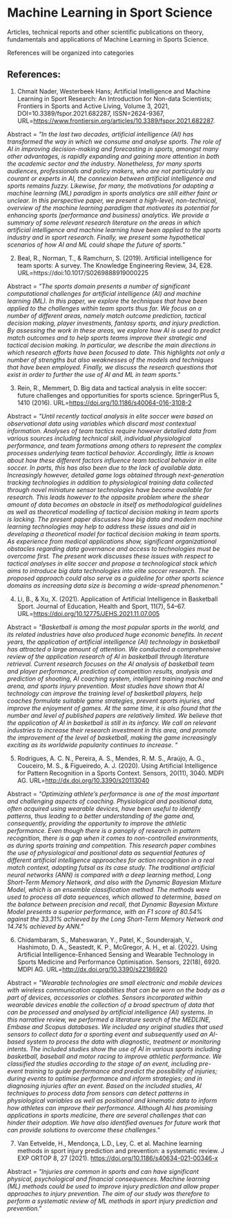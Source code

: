# Machine Learning in Sport Science

Articles, technical reports and other scientific publications on theory, fundamentals and applications of Machine Learning in Sports Science.

References will be organized into categories

## References:

1. Chmait Nader, Westerbeek Hans; Artificial Intelligence and Machine Learning in Sport Research: An Introduction for Non-data Scientists; Frontiers in Sports and Active Living, Volume 3, 2021, DOI=10.3389/fspor.2021.682287, ISSN=2624-9367, URL=https://www.frontiersin.org/articles/10.3389/fspor.2021.682287.

Abstract = _"In the last two decades, artificial intelligence (AI) has transformed the way in which we consume and analyse sports. The role of AI in improving decision-making and forecasting in sports, amongst many other advantages, is rapidly expanding and gaining more attention in both the academic sector and the industry. Nonetheless, for many sports audiences, professionals and policy makers, who are not particularly au courant or experts in AI, the connexion between artificial intelligence and sports remains fuzzy. Likewise, for many, the motivations for adopting a machine learning (ML) paradigm in sports analytics are still either faint or unclear. In this perspective paper, we present a high-level, non-technical, overview of the machine learning paradigm that motivates its potential for enhancing sports (performance and business) analytics. We provide a summary of some relevant research literature on the areas in which artificial intelligence and machine learning have been applied to the sports industry and in sport research. Finally, we present some hypothetical scenarios of how AI and ML could shape the future of sports."_

2. Beal, R., Norman, T., & Ramchurn, S. (2019). Artificial intelligence for team sports: A survey. The Knowledge Engineering Review, 34, E28. URL=https://doi:10.1017/S0269888919000225

Abstract = _"The sports domain presents a number of significant computational challenges for artificial intelligence (AI) and machine learning (ML). In this paper, we explore the techniques that have been applied to the challenges within team sports thus far. We focus on a number of different areas, namely match outcome prediction, tactical decision making, player investments, fantasy sports, and injury prediction. By assessing the work in these areas, we explore how AI is used to predict match outcomes and to help sports teams improve their strategic and tactical decision making. In particular, we describe the main directions in which research efforts have been focused to date. This highlights not only a number of strengths but also weaknesses of the models and techniques that have been employed. Finally, we discuss the research questions that exist in order to further the use of AI and ML in team sports."_

3. Rein, R., Memmert, D. Big data and tactical analysis in elite soccer: future challenges and opportunities for sports science. SpringerPlus 5, 1410 (2016). URL=https://doi.org/10.1186/s40064-016-3108-2

Abstract = _"Until recently tactical analysis in elite soccer were based on observational data using variables which discard most contextual information. Analyses of team tactics require however detailed data from various sources including technical skill, individual physiological performance, and team formations among others to represent the complex processes underlying team tactical behavior. Accordingly, little is known about how these different factors influence team tactical behavior in elite soccer. In parts, this has also been due to the lack of available data. Increasingly however, detailed game logs obtained through next-generation tracking technologies in addition to physiological training data collected through novel miniature sensor technologies have become available for research. This leads however to the opposite problem where the shear amount of data becomes an obstacle in itself as methodological guidelines as well as theoretical modelling of tactical decision making in team sports is lacking. The present paper discusses how big data and modern machine learning technologies may help to address these issues and aid in developing a theoretical model for tactical decision making in team sports. As experience from medical applications show, significant organizational obstacles regarding data governance and access to technologies must be overcome first. The present work discusses these issues with respect to tactical analyses in elite soccer and propose a technological stack which aims to introduce big data technologies into elite soccer research. The proposed approach could also serve as a guideline for other sports science domains as increasing data size is becoming a wide-spread phenomenon."_

4. Li, B., & Xu, X. (2021). Application of Artificial Intelligence in Basketball Sport. Journal of Education, Health and Sport, 11(7), 54–67. URL=https://doi.org/10.12775/JEHS.2021.11.07.005

Abstract = _"Basketball is among the most popular sports in the world, and its related industries have also produced huge economic benefits. In recent years, the application of artificial intelligence (AI) technology in basketball has attracted a large amount of attention. We conducted a comprehensive review of the application research of AI in basketball through literature retrieval. Current research focuses on the AI analysis of basketball team and player performance, prediction of competition results, analysis and prediction of shooting, AI coaching system, intelligent training machine and arena, and sports injury prevention. Most studies have shown that AI technology can improve the training level of basketball players, help coaches formulate suitable game strategies, prevent sports injuries, and improve the enjoyment of games. At the same time, it is also found that the number and level of published papers are relatively limited. We believe that the application of AI in basketball is still in its infancy. We call on relevant industries to increase their research investment in this area, and promote the improvement of the level of basketball, making the game increasingly exciting as its worldwide popularity continues to increase. "_

5. Rodrigues, A. C. N., Pereira, A. S., Mendes, R. M. S., Araújo, A. G., Couceiro, M. S., & Figueiredo, A. J. (2020). Using Artificial Intelligence for Pattern Recognition in a Sports Context. Sensors, 20(11), 3040. MDPI AG.  URL=http://dx.doi.org/10.3390/s20113040

Abstract = _"Optimizing athlete’s performance is one of the most important and challenging aspects of coaching. Physiological and positional data, often acquired using wearable devices, have been useful to identify patterns, thus leading to a better understanding of the game and, consequently, providing the opportunity to improve the athletic performance. Even though there is a panoply of research in pattern recognition, there is a gap when it comes to non-controlled environments, as during sports training and competition. This research paper combines the use of physiological and positional data as sequential features of different artificial intelligence approaches for action recognition in a real match context, adopting futsal as its case study. The traditional artificial neural networks (ANN) is compared with a deep learning method, Long Short-Term Memory Network, and also with the Dynamic Bayesian Mixture Model, which is an ensemble classification method. The methods were used to process all data sequences, which allowed to determine, based on the balance between precision and recall, that Dynamic Bayesian Mixture Model presents a superior performance, with an F1 score of 80.54% against the 33.31% achieved by the Long Short-Term Memory Network and 14.74% achieved by ANN."_

6. Chidambaram, S., Maheswaran, Y., Patel, K., Sounderajah, V., Hashimoto, D. A., Seastedt, K. P., McGregor, A. H., et al. (2022). Using Artificial Intelligence-Enhanced Sensing and Wearable Technology in Sports Medicine and Performance Optimisation. Sensors, 22(18), 6920. MDPI AG. URL=http://dx.doi.org/10.3390/s22186920

Abstract = _"Wearable technologies are small electronic and mobile devices with wireless communication capabilities that can be worn on the body as a part of devices, accessories or clothes. Sensors incorporated within wearable devices enable the collection of a broad spectrum of data that can be processed and analysed by artificial intelligence (AI) systems. In this narrative review, we performed a literature search of the MEDLINE, Embase and Scopus databases. We included any original studies that used sensors to collect data for a sporting event and subsequently used an AI-based system to process the data with diagnostic, treatment or monitoring intents. The included studies show the use of AI in various sports including basketball, baseball and motor racing to improve athletic performance. We classified the studies according to the stage of an event, including pre-event training to guide performance and predict the possibility of injuries; during events to optimise performance and inform strategies; and in diagnosing injuries after an event. Based on the included studies, AI techniques to process data from sensors can detect patterns in physiological variables as well as positional and kinematic data to inform how athletes can improve their performance. Although AI has promising applications in sports medicine, there are several challenges that can hinder their adoption. We have also identified avenues for future work that can provide solutions to overcome these challenges."_

7. Van Eetvelde, H., Mendonça, L.D., Ley, C. et al. Machine learning methods in sport injury prediction and prevention: a systematic review. J EXP ORTOP 8, 27 (2021). https://doi.org/10.1186/s40634-021-00346-x

Abstract = _"Injuries are common in sports and can have significant physical, psychological and financial consequences. Machine learning (ML) methods could be used to improve injury prediction and allow proper approaches to injury prevention. The aim of our study was therefore to perform a systematic review of ML methods in sport injury prediction and prevention."_


